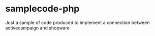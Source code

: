 # samplecode-php
Just a sample of code produced to implement a connection between activecampaign and shopware 
